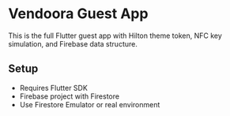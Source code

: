 # Vendoora Guest App

This is the full Flutter guest app with Hilton theme token, NFC key simulation, and Firebase data structure.

## Setup
- Requires Flutter SDK
- Firebase project with Firestore
- Use Firestore Emulator or real environment
